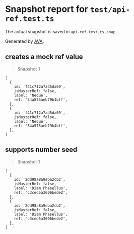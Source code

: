 # Snapshot report for `test/api-ref.test.ts`

The actual snapshot is saved in `api-ref.test.ts.snap`.

Generated by [AVA](https://avajs.dev).

## creates a mock ref value

> Snapshot 1

    [
      {
        id: 'f41c712a7ad5da69',
        isMasterRef: false,
        label: 'Neque',
        ref: '34a575aeb79b4bff',
      },
      {
        id: 'f41c712a7ad5da69',
        isMasterRef: false,
        label: 'Neque',
        ref: '34a575aeb79b4bff',
      },
    ]

## supports number seed

> Snapshot 1

    [
      {
        id: '2dd98a8a9eba2cb2',
        isMasterRef: false,
        label: 'Diam Phasellus',
        ref: 'c3ced5a3606bede2',
      },
      {
        id: '2dd98a8a9eba2cb2',
        isMasterRef: false,
        label: 'Diam Phasellus',
        ref: 'c3ced5a3606bede2',
      },
    ]
